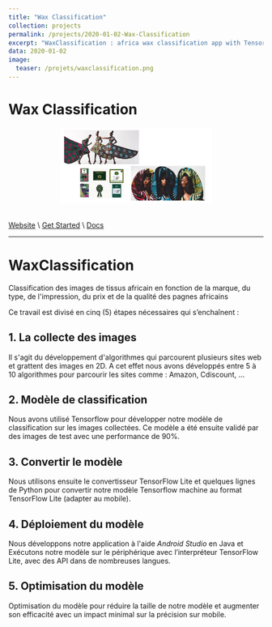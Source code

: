 ```yaml
---
title: "Wax Classification"
collection: projects
permalink: /projects/2020-01-02-Wax-Classification
excerpt: "WaxClassification : africa wax classification app with Tensorflow Image Classifiaction + Anrdoid"
data: 2020-01-02
image:
  teaser: /projets/waxclassification.png
---
```


# Wax Classification


<div align="center">
<img src="/images/projets/waxclassification.png" style="height:150px; width:300px;" />
</div><br />

[Website](https://armelsoubeiga.github.io/wax-mnist/) \ [Get Started](https://github.com/armelsoubeiga/WaxClassification) \ [Docs]()

------

# WaxClassification
Classification des images de tissus africain en fonction de la marque, du type, de l'impression, du prix et de la qualité des pagnes africains

Ce travail est divisé en cinq (5) étapes nécessaires qui s’enchaînent :

## 1. La collecte des images
Il s'agit du développement d'algorithmes qui parcourent plusieurs sites web et grattent des images en 2D. A cet effet nous avons développés entre 5 à 10 algorithmes pour parcourir les sites comme : Amazon, Cdiscount, ...
 
## 2. Modèle de classification
Nous avons utilisé Tensorflow pour développer notre modèle de classification sur les images collectées. Ce modèle a été ensuite validé par des images de test avec une performance de 90%.

## 3. Convertir le modèle
Nous utilisons ensuite le convertisseur TensorFlow Lite et quelques lignes de Python pour convertir notre modèle Tensorflow machine au format TensorFlow Lite (adapter au mobile).

## 4. Déploiement du modèle
Nous développons notre application à l'aide *Android Studio* en Java et Exécutons notre modèle sur le périphérique avec l’interpréteur TensorFlow Lite, avec des API dans de nombreuses langues.

## 5. Optimisation du modèle
Optimisation du modèle pour réduire la taille de notre modèle et augmenter son efficacité avec un impact minimal sur la précision sur mobile. 
